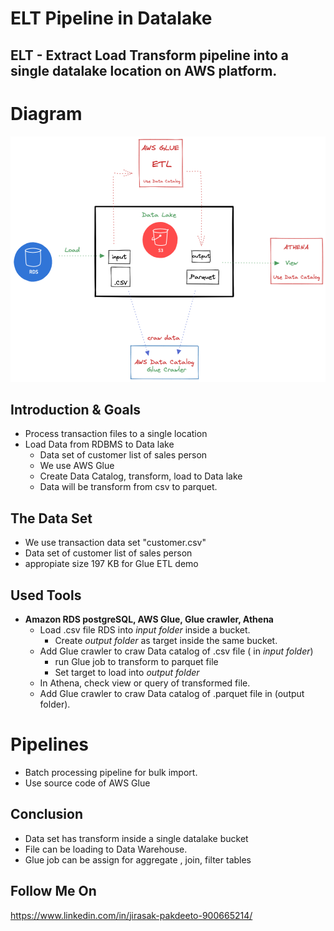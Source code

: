 # ELT Pipeline in Datalake

## ELT - Extract Load Transform pipeline into a single datalake location on AWS platform.


# Diagram
<img src="https://github.com/Jira-saki/AWS-ELT-S3-Athena/blob/main/diagram.png" width="700">

## Introduction & Goals
- Process transaction files to a single location
- Load Data from RDBMS to Data lake
  - Data set of customer list of sales person
  - We use AWS Glue 
  - Create Data Catalog, transform, load to Data lake
  - Data will be transform from csv to parquet.


## The Data Set
- We use transaction data set "customer.csv" 
- Data set of customer list of sales person
- appropiate size 197 KB for Glue ETL demo


## Used Tools
- **Amazon RDS postgreSQL, AWS Glue, Glue crawler, Athena**
  - Load .csv file RDS into *input folder* inside a bucket.
	  - Create *output folder* as target inside the same bucket.
  - Add Glue crawler to craw Data catalog of  .csv file ( in *input folder*)
	  - run Glue job to transform to parquet file  
	  - Set target to load into *output folder* 
  - In Athena, check view or query of transformed file. 
  - Add Glue crawler to craw Data catalog of .parquet file in (output folder).

# Pipelines
- Batch processing pipeline for bulk import.
- Use source code of AWS Glue

## Conclusion
- Data set has transform inside a single datalake bucket
- File can be loading to Data Warehouse.
- Glue job can be assign for aggregate , join, filter tables


## Follow Me On
https://www.linkedin.com/in/jirasak-pakdeeto-900665214/
